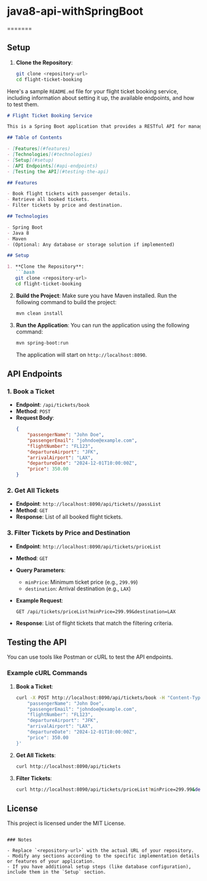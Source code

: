 
# java8-api-withSpringBoot
=======
## Setup

1. **Clone the Repository**:
   ```bash
   git clone <repository-url>
   cd flight-ticket-booking
Here's a sample `README.md` file for your flight ticket booking service, including information about setting it up, the available endpoints, and how to test them.

```markdown
# Flight Ticket Booking Service

This is a Spring Boot application that provides a RESTful API for managing flight ticket bookings. It allows users to book tickets and filter them based on price and destination.

## Table of Contents

- [Features](#features)
- [Technologies](#technologies)
- [Setup](#setup)
- [API Endpoints](#api-endpoints)
- [Testing the API](#testing-the-api)

## Features

- Book flight tickets with passenger details.
- Retrieve all booked tickets.
- Filter tickets by price and destination.

## Technologies

- Spring Boot
- Java 8
- Maven
- (Optional: Any database or storage solution if implemented)

## Setup

1. **Clone the Repository**:
   ```bash
   git clone <repository-url>
   cd flight-ticket-booking
   ```

2. **Build the Project**:
   Make sure you have Maven installed. Run the following command to build the project:
   ```bash
   mvn clean install
   ```

3. **Run the Application**:
   You can run the application using the following command:
   ```bash
   mvn spring-boot:run
   ```

   The application will start on `http://localhost:8090`.

## API Endpoints

### 1. Book a Ticket

- **Endpoint**: `/api/tickets/book`
- **Method**: `POST`
- **Request Body**:
  ```json
  {
      "passengerName": "John Doe",
      "passengerEmail": "johndoe@example.com",
      "flightNumber": "FL123",
      "departureAirport": "JFK",
      "arrivalAirport": "LAX",
      "departureDate": "2024-12-01T10:00:00Z",
      "price": 350.00
  }
  ```

### 2. Get All Tickets

- **Endpoint**: `http://localhost:8090/api/tickets//passList`
- **Method**: `GET`
- **Response**: List of all booked flight tickets.

### 3. Filter Tickets by Price and Destination

- **Endpoint**: `http://localhost:8090/api/tickets/priceList`
- **Method**: `GET`
- **Query Parameters**:
  - `minPrice`: Minimum ticket price (e.g., `299.99`)
  - `destination`: Arrival destination (e.g., `LAX`)

- **Example Request**:
  ```
  GET /api/tickets/priceList?minPrice=299.99&destination=LAX
  ```

- **Response**: List of flight tickets that match the filtering criteria.

## Testing the API

You can use tools like Postman or cURL to test the API endpoints.

### Example cURL Commands

1. **Book a Ticket**:
   ```bash
   curl -X POST http://localhost:8090/api/tickets/book -H "Content-Type: application/json" -d '{
       "passengerName": "John Doe",
       "passengerEmail": "johndoe@example.com",
       "flightNumber": "FL123",
       "departureAirport": "JFK",
       "arrivalAirport": "LAX",
       "departureDate": "2024-12-01T10:00:00Z",
       "price": 350.00
   }'
   ```

2. **Get All Tickets**:
   ```bash
   curl http://localhost:8090/api/tickets
   ```

3. **Filter Tickets**:
   ```bash
   curl http://localhost:8090/api/tickets/priceList?minPrice=299.99&destination=LAX
   ```

## License

This project is licensed under the MIT License.
```

### Notes

- Replace `<repository-url>` with the actual URL of your repository.
- Modify any sections according to the specific implementation details or features of your application.
- If you have additional setup steps (like database configuration), include them in the `Setup` section. 

